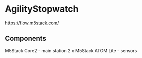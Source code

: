 # AgilityStopwatch
https://flow.m5stack.com/

## Components
M5Stack Core2 - main station
2 x M5Stack ATOM Lite - sensors